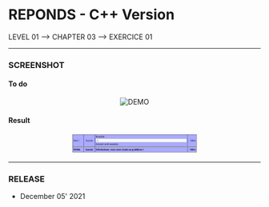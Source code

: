 # REPONDS - C++ Version
LEVEL 01 --> CHAPTER 03 --> EXERCICE 01

---
### **SCREENSHOT**

#### To do
<div align="center">
    <img
        src="https://github.com/Ayckinn/CPP/blob/main/FRANCE_IOI/LEVEL_01/Chapter_01/01_reponds/reponds.png"
        alt="DEMO"
        style="width:50%">
</div>

#### Result
<div align="center">
    <img
        src="https://github.com/Ayckinn/CPP/blob/main/FRANCE_IOI/LEVEL_01/Chapter_03/01_reponds/result.png"
        alt="DEMO"
        style="width:50%">
</div>

---
### **RELEASE**

- December 05' 2021